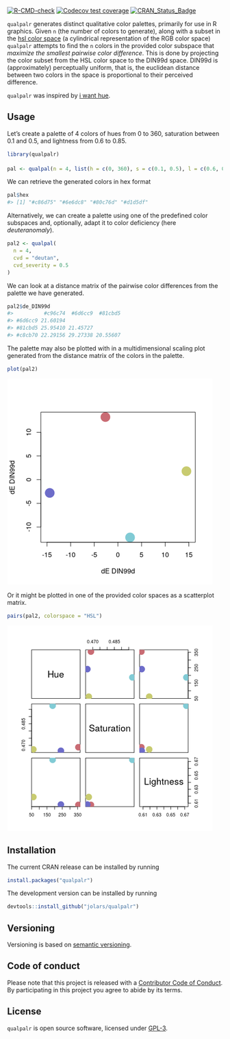 
<!-- badges: start -->

[![R-CMD-check](https://github.com/jolars/qualpalr/actions/workflows/R-CMD-check.yaml/badge.svg)](https://github.com/jolars/qualpalr/actions/workflows/R-CMD-check.yaml)
[![Codecov test
coverage](https://codecov.io/gh/jolars/qualpalr/branch/main/graph/badge.svg)](https://app.codecov.io/gh/jolars/qualpalr?branch=main)
[![CRAN_Status_Badge](http://www.r-pkg.org/badges/version/qualpalr)](https://cran.r-project.org/package=qualpalr)
<!-- badges: end -->

<!-- README.md is generated from README.Rmd. Please edit that file -->

`qualpalr` generates distinct qualitative color palettes, primarily for
use in R graphics. Given `n` (the number of colors to generate), along
with a subset in the [hsl color
space](https://en.wikipedia.org/wiki/HSL_and_HSV) (a cylindrical
representation of the RGB color space) `qualpalr` attempts to find the
`n` colors in the provided color subspace that *maximize the smallest
pairwise color difference*. This is done by projecting the color subset
from the HSL color space to the DIN99d space. DIN99d is (approximately)
perceptually uniform, that is, the euclidean distance between two colors
in the space is proportional to their perceived difference.

`qualpalr` was inspired by [i want
hue](http://medialab.github.io/iwanthue/).

## Usage

Let’s create a palette of 4 colors of hues from 0 to 360, saturation
between 0.1 and 0.5, and lightness from 0.6 to 0.85.

``` r
library(qualpalr)

pal <- qualpal(n = 4, list(h = c(0, 360), s = c(0.1, 0.5), l = c(0.6, 0.85)))
```

We can retrieve the generated colors in hex format

``` r
pal$hex
#> [1] "#c86d75" "#6e6dc8" "#80c76d" "#d1d5df"
```

Alternatively, we can create a palette using one of the predefined color
subspaces and, optionally, adapt it to color deficiency (here
*deuteranomaly*).

``` r
pal2 <- qualpal(
  n = 4,
  cvd = "deutan",
  cvd_severity = 0.5
)
```

We can look at a distance matrix of the pairwise color differences from
the palette we have generated.

``` r
pal2$de_DIN99d
#>          #c96c74  #6d6cc9  #81cbd5
#> #6d6cc9 21.60194                  
#> #81cbd5 25.95410 21.45727         
#> #c8cb70 22.29156 29.27338 20.55607
```

The palette may also be plotted with in a multidimensional scaling plot
generated from the distance matrix of the colors in the palette.

``` r
plot(pal2)
```

![](man/figures/README-plot-1.png)<!-- -->

Or it might be plotted in one of the provided color spaces as a
scatterplot matrix.

``` r
pairs(pal2, colorspace = "HSL")
```

![](man/figures/README-pairs-1.png)<!-- -->

## Installation

The current CRAN release can be installed by running

``` r
install.packages("qualpalr")
```

The development version can be installed by running

``` r
devtools::install_github("jolars/qualpalr")
```

## Versioning

Versioning is based on [semantic versioning](https://semver.org/).

## Code of conduct

Please note that this project is released with a [Contributor Code of
Conduct](https://github.com/jolars/qualpalr/blob/main/CONDUCT.md). By
participating in this project you agree to abide by its terms.

## License

`qualpalr` is open source software, licensed under
[GPL-3](https://github.com/jolars/qualpalr/blob/main/LICENSE).
